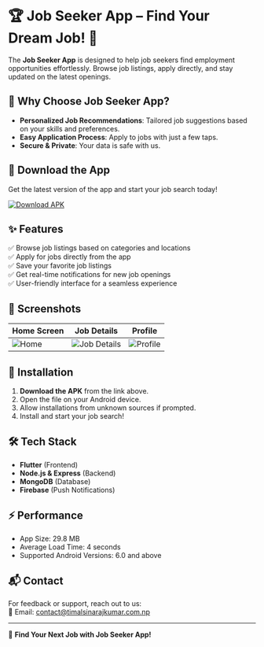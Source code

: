 # 🏆 Job Seeker App – Find Your Dream Job! 🚀  

The **Job Seeker App** is designed to help job seekers find employment opportunities effortlessly. Browse job listings, apply directly, and stay updated on the latest openings.  

## 🌟 Why Choose Job Seeker App?  
- **Personalized Job Recommendations**: Tailored job suggestions based on your skills and preferences.  
- **Easy Application Process**: Apply to jobs with just a few taps.  
- **Secure & Private**: Your data is safe with us.


## 📲 Download the App  
Get the latest version of the app and start your job search today!  

[![Download APK](https://img.shields.io/badge/Download-APK-blue?style=for-the-badge&logo=android)](https://github.com/learnwithraj/job-seeker-application/releases/download/v1.0.1/app-release.apk)  

## ✨ Features  
✅ Browse job listings based on categories and locations  
✅ Apply for jobs directly from the app  
✅ Save your favorite job listings  
✅ Get real-time notifications for new job openings  
✅ User-friendly interface for a seamless experience  

## 📸 Screenshots  
| Home Screen | Job Details | Profile |  
|-------------|------------|---------|  
| ![Home](https://res.cloudinary.com/dbfocstdc/image/upload/v1739208281/8b68bd2e-3792-4802-af0c-fd21535595fc_ytjtfl.jpg) | ![Job Details](https://res.cloudinary.com/dbfocstdc/image/upload/v1739208292/866f6398-6354-40a5-b079-76f88b8526d8_lykirx.jpg) | ![Profile](https://res.cloudinary.com/dbfocstdc/image/upload/v1739208306/f2e1d2d6-4527-4943-8287-0932078d7ecc_rhbor1.jpg) |  

## 🔧 Installation  
1. **Download the APK** from the link above.  
2. Open the file on your Android device.  
3. Allow installations from unknown sources if prompted.  
4. Install and start your job search!  

## 🛠️ Tech Stack  
- **Flutter** (Frontend)  
- **Node.js & Express** (Backend)  
- **MongoDB** (Database)  
- **Firebase** (Push Notifications)

## ⚡ Performance
- App Size: 29.8 MB
- Average Load Time: 4 seconds
- Supported Android Versions: 6.0 and above    

## 📬 Contact  
For feedback or support, reach out to us:  
📧 Email: contact@timalsinarajkumar.com.np

---

🚀 **Find Your Next Job with Job Seeker App!**  
